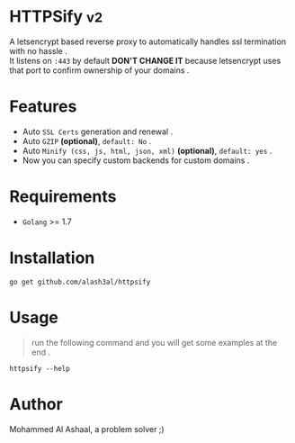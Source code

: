 HTTPSify <small>v2</small>
=============================
A letsencrypt based reverse proxy to automatically handles ssl termination with no hassle .  
It listens on `:443` by default **DON'T CHANGE IT** because letsencrypt uses that port to confirm ownership of your domains .  

Features
=========
* Auto `SSL Certs` generation and renewal .
* Auto `GZIP` **(optional)**, `default: No` .
* Auto `Minify (css, js, html, json, xml)` **(optional)**, `default: yes` .
* Now you can specify custom backends for custom domains .

Requirements
=============
* `Golang` >= 1.7

Installation
=============
`go get github.com/alash3al/httpsify`

Usage
=============
> run the following command and you will get some examples at the end .    

`httpsify --help`

Author
========
Mohammed Al Ashaal, a problem solver ;)

